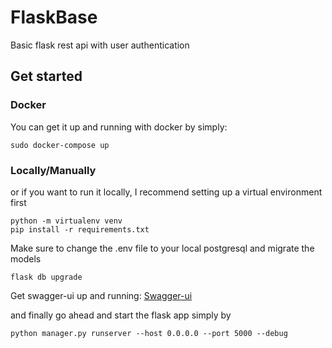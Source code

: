 # FlaskBase
Basic flask rest api with user authentication

## Get started

### Docker
You can get it up and running with docker by simply:

`sudo docker-compose up`

### Locally/Manually
or if you want to run it locally, I recommend setting up a virtual environment first
```
python -m virtualenv venv
pip install -r requirements.txt
```

Make sure to change the .env file to your local postgresql and migrate the models

`flask db upgrade`

Get swagger-ui up and running: [Swagger-ui](https://swagger.io/docs/open-source-tools/swagger-ui/development/setting-up/)

and finally go ahead and start the flask app simply by

`python manager.py runserver --host 0.0.0.0 --port 5000 --debug`

